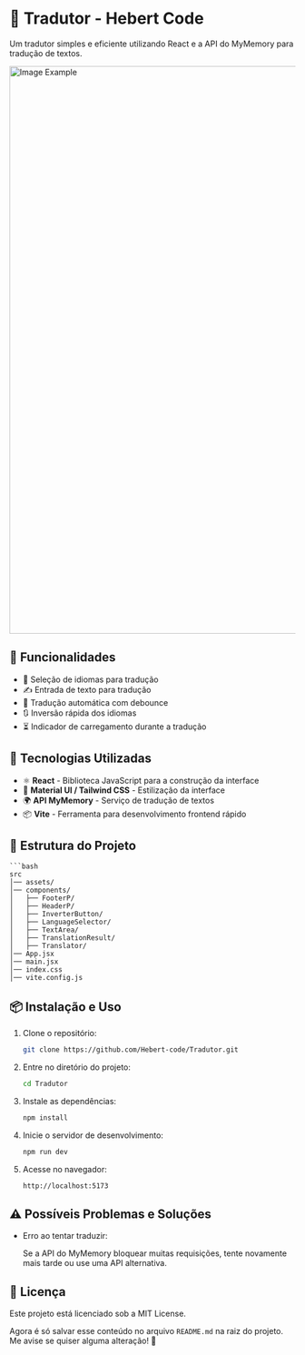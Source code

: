 # 📝 Tradutor - Hebert Code

Um tradutor simples e eficiente utilizando React e a API do MyMemory para tradução de textos.

<img src="https://github.com/user-attachments/assets/75170beb-5430-4942-a4c0-e1376c4d4271" alt="Image Example" width="1000px">

## 📌 Funcionalidades

- 🔄 Seleção de idiomas para tradução  
- ✍️ Entrada de texto para tradução  
- 🚀 Tradução automática com debounce  
- 🔃 Inversão rápida dos idiomas  
- ⏳ Indicador de carregamento durante a tradução  

## 🚀 Tecnologias Utilizadas

- ⚛️ **React** - Biblioteca JavaScript para a construção da interface  
- 🎨 **Material UI / Tailwind CSS** - Estilização da interface  
- 🌍 **API MyMemory** - Serviço de tradução de textos  
- 📦 **Vite** - Ferramenta para desenvolvimento frontend rápido  

## 📂 Estrutura do Projeto

    ```bash
    src
    │── assets/               
    │── components/           
    │   ├── FooterP/  
    │   ├── HeaderP/  
    │   ├── InverterButton/  
    │   ├── LanguageSelector/  
    │   ├── TextArea/  
    │   ├── TranslationResult/  
    │   ├── Translator/  
    │── App.jsx                
    │── main.jsx              
    │── index.css              
    │── vite.config.js        


## 📦 Instalação e Uso

1. Clone o repositório:

   ```bash
   git clone https://github.com/Hebert-code/Tradutor.git
2. Entre no diretório do projeto:
    
    ```bash
    cd Tradutor
3. Instale as dependências:

    ```bash
    npm install
4. Inicie o servidor de desenvolvimento:

    ```bash
    npm run dev
5. Acesse no navegador:

    ```bash
    http://localhost:5173

## ⚠️ Possíveis Problemas e Soluções
 - Erro ao tentar traduzir:

    Se a API do MyMemory bloquear muitas requisições, tente novamente mais tarde ou use uma API alternativa.

## 📜 Licença
Este projeto está licenciado sob a MIT License.


Agora é só salvar esse conteúdo no arquivo `README.md` na raiz do projeto. Me avise se quiser alguma alteração! 🚀

